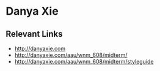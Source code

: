 # Danya Xie

## Relevant Links
- http://danyaxie.com
- http://danyaxie.com/aau/wnm_608/midterm/
- http://danyaxie.com/aau/wnm_608/midterm/styleguide